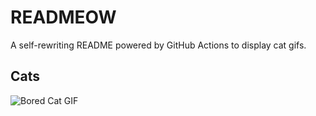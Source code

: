 # READMEOW

A self-rewriting README powered by GitHub Actions to display cat gifs.

## Cats

![Bored Cat GIF](https://media4.giphy.com/media/v1.Y2lkPTlhY2QwMmRhdnhlOXNjY2JkNHZ5eHpuazBvbWVnb2hob3RvcTNtbTNoM295czlweSZlcD12MV9naWZzX3NlYXJjaCZjdD1n/mlvseq9yvZhba/200.gif)
